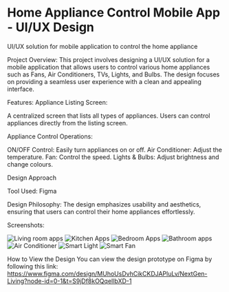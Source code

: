 # Home Appliance Control Mobile App - UI/UX Design
UI/UX solution for mobile application to control the home appliance

Project Overview: 
This project involves designing a UI/UX solution for a mobile application that allows users to control various home appliances such as Fans, Air Conditioners, TVs, Lights, and Bulbs. The design focuses on providing a seamless user experience with a clean and appealing interface.

Features:
Appliance Listing Screen:

A centralized screen that lists all types of appliances.
Users can control appliances directly from the listing screen.

Appliance Control Operations:

ON/OFF Control: Easily turn appliances on or off.
Air Conditioner: Adjust the temperature.
Fan: Control the speed.
Lights & Bulbs: Adjust brightness and change colours.

Design Approach

Tool Used: Figma

Design Philosophy: The design emphasizes usability and aesthetics, ensuring that users can control their home appliances effortlessly.

Screenshots:

![Living room apps](https://github.com/user-attachments/assets/4be55958-599c-488e-870a-46a03cfc232c)
![Kitchen Apps](https://github.com/user-attachments/assets/c509a764-15c2-4bab-969b-e8b5af8a60b5)
![Bedroom Apps](https://github.com/user-attachments/assets/11d440b3-ca8d-45fd-a100-20b18fd8a2e7)
![Bathroom apps](https://github.com/user-attachments/assets/16cf1b4d-9ea4-4c52-abf2-d0aded1ccfb5)
![Air Conditioner](https://github.com/user-attachments/assets/07f35525-b93b-44b4-899e-80204bfb9051)
![Smart Light](https://github.com/user-attachments/assets/b2160817-4b0e-421c-a610-4780b50d3e38)
![Smart Fan](https://github.com/user-attachments/assets/8c485e87-0a51-4240-a1cc-2da978330feb)






How to View the Design
You can view the design prototype on Figma by following this link:
https://www.figma.com/design/MUhoUsDvhCikCKDJAPluLv/NextGen-Living?node-id=0-1&t=S9jDf8kOQqeIlbXD-1
